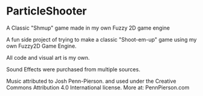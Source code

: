 # ParticleShooter
A Classic "Shmup" game made in my own Fuzzy 2D game engine

A fun side project of trying to make a classic "Shoot-em-up" game using my own Fuzzy2D Game Engine.

All code and visual art is my own.

Sound Effects were purchased from multiple sources.

Music attributed to Josh Penn-Pierson. and used under the Creative Commons Attribution 4.0 International license. More at: PennPierson.com
